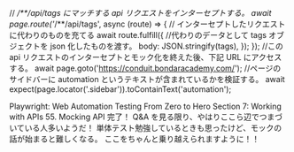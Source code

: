// _/\*\*/api/tags にマッチする api リクエストをインターセプトする。
await page.route('_/\*\*/api/tags', async (route) => {
// インターセプトしたリクエストに代わりのものを充てる
await route.fulfill({
//代わりのデータとして tags オブジェクトを json 化したものを渡す。
body: JSON.stringify(tags),
});
});
//この api リクエストのインターセプトとモック化を終えた後、下記 URL にアクセスする。
await page.goto('https://conduit.bondaracademy.com/');
//ページのサイドバーに automation というテキストが含まれているかを検証する。
await expect(page.locator('.sidebar')).toContainText('automation');

Playwright: Web Automation Testing From Zero to Hero
Section 7: Working with APIs 55. Mocking API 完了！
Q&A を見る限り、やはりここら辺でつまづいている人多いようだ！
単体テスト勉強しているときも思ったけど、モックの話が始まると難しくなる。
ここをちゃんと乗り越えられますように！！
